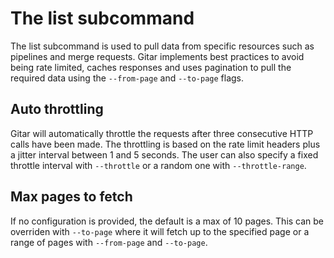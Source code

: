 # The list subcommand

<!-- toc -->

The list subcommand is used to pull data from specific resources such as
pipelines and merge requests. Gitar implements best practices to avoid being
rate limited, caches responses and uses pagination to pull the required data
using the `--from-page` and `--to-page` flags.

## Auto throttling

Gitar will automatically throttle the requests after three consecutive HTTP
calls have been made. The throttling is based on the rate limit headers plus a
jitter interval between 1 and 5 seconds. The user can also specify a fixed
throttle interval with `--throttle` or a random one with `--throttle-range`.

## Max pages to fetch

If no configuration is provided, the default is a max of 10 pages. This can be
overriden with `--to-page` where it will fetch up to the specified page or a
range of pages with `--from-page` and `--to-page`.
